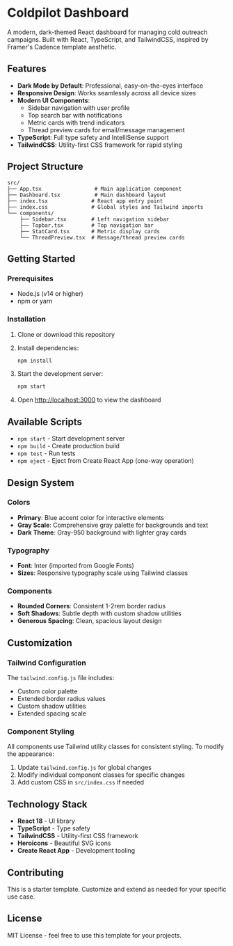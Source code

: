 # Coldpilot Dashboard

A modern, dark-themed React dashboard for managing cold outreach campaigns. Built with React, TypeScript, and TailwindCSS, inspired by Framer's Cadence template aesthetic.

## Features

- **Dark Mode by Default**: Professional, easy-on-the-eyes interface
- **Responsive Design**: Works seamlessly across all device sizes
- **Modern UI Components**:
  - Sidebar navigation with user profile
  - Top search bar with notifications
  - Metric cards with trend indicators
  - Thread preview cards for email/message management
- **TypeScript**: Full type safety and IntelliSense support
- **TailwindCSS**: Utility-first CSS framework for rapid styling

## Project Structure

```
src/
├── App.tsx                 # Main application component
├── Dashboard.tsx           # Main dashboard layout
├── index.tsx              # React app entry point
├── index.css              # Global styles and Tailwind imports
└── components/
    ├── Sidebar.tsx        # Left navigation sidebar
    ├── Topbar.tsx         # Top navigation bar
    ├── StatCard.tsx       # Metric display cards
    └── ThreadPreview.tsx  # Message/thread preview cards
```

## Getting Started

### Prerequisites

- Node.js (v14 or higher)
- npm or yarn

### Installation

1. Clone or download this repository
2. Install dependencies:

   ```bash
   npm install
   ```

3. Start the development server:

   ```bash
   npm start
   ```

4. Open [http://localhost:3000](http://localhost:3000) to view the dashboard

## Available Scripts

- `npm start` - Start development server
- `npm build` - Create production build
- `npm test` - Run tests
- `npm eject` - Eject from Create React App (one-way operation)

## Design System

### Colors

- **Primary**: Blue accent color for interactive elements
- **Gray Scale**: Comprehensive gray palette for backgrounds and text
- **Dark Theme**: Gray-950 background with lighter gray cards

### Typography

- **Font**: Inter (imported from Google Fonts)
- **Sizes**: Responsive typography scale using Tailwind classes

### Components

- **Rounded Corners**: Consistent 1-2rem border radius
- **Soft Shadows**: Subtle depth with custom shadow utilities
- **Generous Spacing**: Clean, spacious layout design

## Customization

### Tailwind Configuration

The `tailwind.config.js` file includes:

- Custom color palette
- Extended border radius values
- Custom shadow utilities
- Extended spacing scale

### Component Styling

All components use Tailwind utility classes for consistent styling. To modify the appearance:

1. Update `tailwind.config.js` for global changes
2. Modify individual component classes for specific changes
3. Add custom CSS in `src/index.css` if needed

## Technology Stack

- **React 18** - UI library
- **TypeScript** - Type safety
- **TailwindCSS** - Utility-first CSS framework
- **Heroicons** - Beautiful SVG icons
- **Create React App** - Development tooling

## Contributing

This is a starter template. Customize and extend as needed for your specific use case.

## License

MIT License - feel free to use this template for your projects.
